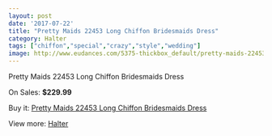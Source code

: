 ```yaml
---
layout: post
date: '2017-07-22'
title: "Pretty Maids 22453 Long Chiffon Bridesmaids Dress"
category: Halter
tags: ["chiffon","special","crazy","style","wedding"]
image: http://www.eudances.com/5375-thickbox_default/pretty-maids-22453-long-chiffon-bridesmaids-dress.jpg
---
```

Pretty Maids 22453 Long Chiffon Bridesmaids Dress

On Sales: **$229.99**
<a href="https://www.eudances.com/en/halter/1830-pretty-maids-22453-long-chiffon-bridesmaids-dress.html"><amp-img layout="responsive" width="600" height="600" src="//www.eudances.com/5375-thickbox_default/pretty-maids-22453-long-chiffon-bridesmaids-dress.jpg" alt="Pretty Maids 22453 Long Chiffon Bridesmaids Dress 0" /></a>
<a href="https://www.eudances.com/en/halter/1830-pretty-maids-22453-long-chiffon-bridesmaids-dress.html"><amp-img layout="responsive" width="600" height="600" src="//www.eudances.com/5376-thickbox_default/pretty-maids-22453-long-chiffon-bridesmaids-dress.jpg" alt="Pretty Maids 22453 Long Chiffon Bridesmaids Dress 1" /></a>

Buy it: [Pretty Maids 22453 Long Chiffon Bridesmaids Dress](https://www.eudances.com/en/halter/1830-pretty-maids-22453-long-chiffon-bridesmaids-dress.html "Pretty Maids 22453 Long Chiffon Bridesmaids Dress")

View more: [Halter](https://www.eudances.com/en/19-halter "Halter")